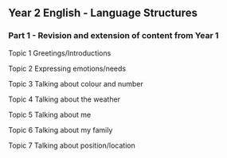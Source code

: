 ## Year 2 English - Language Structures

### Part 1 - Revision and extension of content from Year 1

Topic 1 Greetings/Introductions

Topic 2 Expressing emotions/needs

Topic 3 Talking about colour and number

Topic 4 Talking about the weather

Topic 5 Talking about me

Topic 6 Talking about my family

Topic 7 Talking about position/location 
